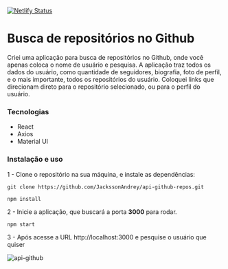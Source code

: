 [![Netlify Status](https://api.netlify.com/api/v1/badges/52dc5f90-27a9-47bb-b99c-ecf5a8019555/deploy-status)](https://api-github-repo.netlify.app/)

# Busca de repositórios no Github
Criei uma aplicação para busca de repositórios no Github, onde você apenas coloca o nome de usuário e pesquisa. A aplicação traz todos os dados do usuário, como quantidade de seguidores, biografia, foto de perfil, e o mais importante, todos os repositórios do usuário. Coloquei links que direcionam direto para o repositório selecionado, ou para o perfil do usuário.

### Tecnologias
* React
* Axios
* Material UI

### Instalação e uso
1 - Clone o repositório na sua máquina, e instale as dependências:
```
git clone https://github.com/JackssonAndrey/api-github-repos.git
```
```
npm install
```
2 - Inicie a aplicação, que buscará a porta **3000** para rodar.
```
npm start
```
3 - Após acesse a URL http://localhost:3000 e pesquise o usuário que quiser

![api-github](https://user-images.githubusercontent.com/31444727/88596497-98987e80-d03b-11ea-810a-99e2e7b6169c.gif)

